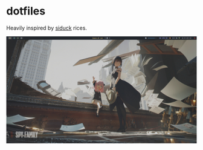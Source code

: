 # dotfiles
Heavily inspired by [siduck](https://github.com/siduck) rices.

![Desktop](https://raw.githubusercontent.com/SheetaI/dotfiles/master/Pictures/Desktop.png)
